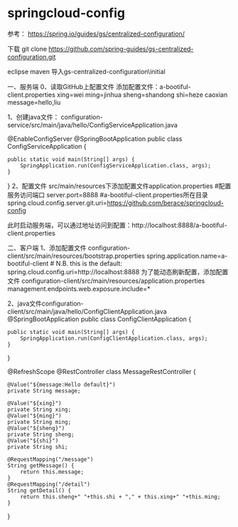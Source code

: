 # springcloud-config
参考：
https://spring.io/guides/gs/centralized-configuration/

下载
git clone https://github.com/spring-guides/gs-centralized-configuration.git

eclipse maven 导入gs-centralized-configuration\initial

一、服务端
0、读取GitHub上配置文件
添加配置文件：a-bootiful-client.properties
  xing=wei
  ming=jinhua
  sheng=shandong
  shi=heze caoxian
  message=hello,liu

1、创建java文件：
configuration-service/src/main/java/hello/ConfigServiceApplication.java

@EnableConfigServer
@SpringBootApplication
public class ConfigServiceApplication {

    public static void main(String[] args) {
        SpringApplication.run(ConfigServiceApplication.class, args);
    }
}
2、配置文件
src/main/resources下添加配置文件application.properties
  #配置服务访问端口
  server.port=8888
  #a-bootiful-client.properties所在目录
  spring.cloud.config.server.git.uri=https://github.com/berace/springcloud-config
  
  此时启动服务端，可以通过地址访问到配置：http://localhost:8888/a-bootiful-client.properties
  
  二、客户端
  1、添加配置文件
  configuration-client/src/main/resources/bootstrap.properties
    spring.application.name=a-bootiful-client
    # N.B. this is the default:
    spring.cloud.config.uri=http://localhost:8888
  为了能动态刷新配置，添加配置文件
  configuration-client/src/main/resources/application.properties
    management.endpoints.web.exposure.include=*
    
   2、java文件configuration-client/src/main/java/hello/ConfigClientApplication.java
   @SpringBootApplication
public class ConfigClientApplication {

    public static void main(String[] args) {
        SpringApplication.run(ConfigClientApplication.class, args);
    }
}

@RefreshScope
@RestController
class MessageRestController {

    @Value("${message:Hello default}")
    private String message;
   
    @Value("${xing}")
    private String xing;
    @Value("${ming}")
    private String ming;
    @Value("${sheng}")
    private String sheng;
    @Value("${shi}")
    private String shi;

    @RequestMapping("/message")
    String getMessage() {
        return this.message;
    }
    @RequestMapping("/detail")
    String getDetail() {
    	return this.sheng+" "+this.shi + "," + this.xing+" "+this.ming;
    }
}
  


